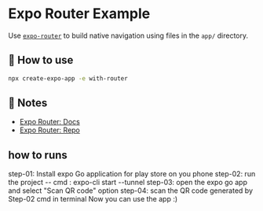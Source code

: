# Expo Router Example

Use [`expo-router`](https://expo.github.io/router) to build native navigation using files in the `app/` directory.

## 🚀 How to use

```sh
npx create-expo-app -e with-router
```

## 📝 Notes

- [Expo Router: Docs](https://expo.github.io/router)
- [Expo Router: Repo](https://github.com/expo/router)


## how to runs
step-01: Install expo Go application for play store on you phone
step-02: run the project -- cmd : expo-cli start --tunnel
step-03: open the expo go app and select "Scan QR code" option
step-04: scan the QR code generated by Step-02 cmd in terminal
Now you can use the app :)
